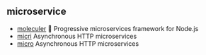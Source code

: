 ## microservice

- [moleculer](https://github.com/moleculerjs/moleculer) :rocket: Progressive microservices framework for Node.js
- [micri](https://github.com/turist-cloud/micri) Asynchronous HTTP microservices
- [micro](https://github.com/vercel/micro) Asynchronous HTTP microservices